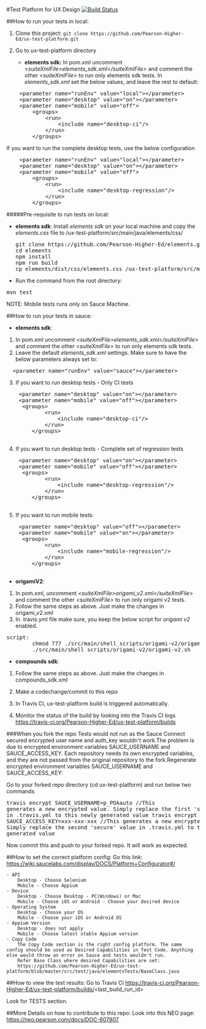#Test Platform for UX Design [![Build Status](https://travis-ci.org/Pearson-Higher-Ed/ux-test-platform.svg?branch=master)](https://travis-ci.org/Pearson-Higher-Ed/ux-test-platform)

##How to run your tests in local:
1. Clone this project:
    `git clone https://github.com/Pearson-Higher-Ed/ux-test-platform.git`

2. Go to ux-test-platform directory

    * __elements sdk:__
    In pom.xml uncomment _&lt;suiteXmlFile&gt;elements_sdk.xml&lt;/suiteXmlFile&gt;_ and comment the other _&lt;suiteXmlFile&gt;_ to run only elements sdk tests.
In _elements_sdk.xml_ set the below values, and leave the rest to default:
<pre>
    &lt;parameter name="runEnv" value="local"&gt;&lt;/parameter&gt;
    &lt;parameter name="desktop" value="on">&lt;/parameter&gt;
    &lt;parameter name="mobile" value="off"&gt;
        &lt;groups&gt;
            &lt;run&gt;
                &lt;include name="desktop-ci"/&gt;
            &lt;/run&gt;
        &lt;/groups&gt;
</pre>
If you want to run the complete desktop tests, use the below configuration
<pre>
    &lt;parameter name="runEnv" value="local"&gt;&lt;/parameter&gt;
    &lt;parameter name="desktop" value="on">&lt;/parameter&gt;
    &lt;parameter name="mobile" value="off"&gt;
        &lt;groups&gt;
            &lt;run&gt;
                &lt;include name="desktop-regression"/&gt;
            &lt;/run&gt;
        &lt;/groups&gt;
</pre>

#####Pre-requisite to run tests on local:
  * __elements sdk__:
Install _elements sdk_ on your local machine and copy the _elements.css_ file to /ux-test-platform/src/main/java/elements/css/
    <pre>
    git clone https://github.com/Pearson-Higher-Ed/elements.git
    cd elements
    npm install
    npm run build
    cp elements/dist/css/elements.css /ux-test-platform/src/main/java/elements/css/
    </pre>

* Run the command from the root directory:
<pre>
mvn test
</pre>

NOTE: Mobile tests runs only on Sauce Machine.

##How to run your tests in sauce:
  * __elements sdk__:
1. In pom.xml uncomment _&lt;suiteXmlFile&gt;elements_sdk.xml&lt;/suiteXmlFile&gt;_ and comment the other _&lt;suiteXmlFile&gt;_ to run only elements sdk tests.
2. Leave the default _elements_sdk.xml_ settings. Make sure to have the below parameters always set to:
<pre>
  &lt;parameter name="runEnv" value="sauce"&gt;&lt;/parameter&gt;
</pre>
3. If you want to run desktop tests - Only CI tests
    <pre>
    &lt;parameter name="desktop" value="on"&gt;&lt;/parameter&gt;
    &lt;parameter name="mobile" value="off"&gt;&lt;/parameter&gt;
     &lt;groups&gt;
            &lt;run&gt;
                &lt;include name="desktop-ci"/&gt;
            &lt;/run&gt;
        &lt;/groups&gt;
    </pre>
4. If you want to run desktop tests - Complete set of regression tests
    <pre>
    &lt;parameter name="desktop" value="on"&gt;&lt;/parameter&gt;
    &lt;parameter name="mobile" value="off"&gt;&lt;/parameter&gt;
     &lt;groups&gt;
            &lt;run&gt;
                &lt;include name="desktop-regression"/&gt;
            &lt;/run&gt;
        &lt;/groups&gt;
    </pre>
5. If you want to run mobile tests:
    <pre>
    &lt;parameter name="desktop" value="off"&gt;&lt;/parameter&gt;
    &lt;parameter name="mobile" value="on"&gt;&lt;/parameter&gt;
     &lt;groups&gt;
            &lt;run&gt;
                &lt;include name="mobile-regression"/&gt;
            &lt;/run&gt;
        &lt;/groups&gt;
    </pre>
  * __origamiV2__:
1. In pom.xml, uncomment _&lt;suiteXmlFile&gt;origami_v2.xml&lt;/suiteXmlFile&gt;_ and comment the other _&lt;suiteXmlFile&gt;_ to run only origami v2 tests.
2. Follow the same steps as above. Just make the changes in origami_v2.xml
3. In .travis.yml file make sure, you keep the below script for _origami v2_ enabled.
<pre>script:
        chmod 777 ./src/main/shell_scripts/origami-v2/origami-v2.sh
        ./src/main/shell_scripts/origami-v2/origami-v2.sh
</pre>

  * __compounds sdk__:
1. Follow the same steps as above. Just make the changes in compounds_sdk.xml

2. Make a codechange/commit to this repo
3. In Travis CI, ux-test-platform build is triggered automatically.
4. Monitor the status of the build by looking into the Travis CI logs
    https://travis-ci.org/Pearson-Higher-Ed/ux-test-platform/builds

###When you fork the repo
Tests would not run as the Sauce Connect secured encrypted user name and auth_key wouldn't work.The problem is due to encrypted environment variables SAUCE_USERNAME and SAUCE_ACCESS_KEY. Each repository needs its own encrypted variables, and they are not passed from the original repository to the fork.Regenerate encrypted environment variables SAUCE_USERNAME and SAUCE_ACCESS_KEY:

Go to your forked repo directory (cd ux-test-platform) and run below two commands
    <pre>travis encrypt SAUCE_USERNAME=p_PDAauto   //This generates a new encrypted value. Simply replace the first 'secure' value in .travis.yml to this newly generated value
travis encrypt SAUCE_ACCESS_KEY=xxx-xxx-xxx //This generates a new encrypted value. Simply replace the second 'secure' value in .travis.yml to this newly generated value</pre>

Now commit this and push to your forked repo. It will work as expected.

##How to set the correct platform config:
Go this link: https://wiki.saucelabs.com/display/DOCS/Platform+Configurator#/

    - API
        Desktop - Choose Selenium
        Mobile - Choose Appium
    - Device
        Desktop - Choose Desktop - PC(Windows) or Mac
        Mobile - Choose iOS or Android - Choose your desired device
    - Operating System
        Desktop - Choose your OS
        Mobile - Choose your iOS or Android OS
    - Appium Version
        Desktop - does not apply
        Mobile - Choose latest stable Appium version
    - Copy Code
        The Copy Code section is the right config platform. The same config should be used as Desired Capabilities in Test Code. Anything else would throw an error on Sauce and tests wouldn't run.
        Refer Base Class where desired Capabilities are set:                    
        https://github.com/Pearson-Higher-Ed/ux-test-platform/blob/master/src/test/java/elementsTests/BaseClass.java

##How to view the test results:
Go to Travis CI https://travis-ci.org/Pearson-Higher-Ed/ux-test-platform/builds/<last_build_run_id&gt;

Look for TESTS section.

##More Details on how to contribute to this repo:
Look into this NEO page: https://neo.pearson.com/docs/DOC-607807
